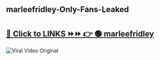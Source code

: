 
 ## marleefridley-Only-Fans-Leaked

# <h2><a href="https://clipsfans.com/marleefridley&ref=git">🔗 Click to LINKS ⏩⏩ 👉 🟢 marleefridley </a></h2>

<a href="https://clipsfans.com/marleefridley&ref=git" rel="nofollow" data-target="animated-image.originalLink"><img src="https://i.ibb.co.com/xMMVF88/686577567.gif" alt="Viral Video Original" style="max-width: 100%; display: inline-block;" data-target="animated-image.originalImage"></a>
